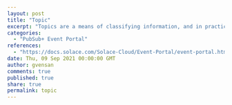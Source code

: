 ```yaml
---
layout: post
title: "Topic"
excerpt: "Topics are a means of classifying information, and in practice they're simply strings that are composed of one or more levels."
categories:
  - "PubSub+ Event Portal"
references:
  - "https://docs.solace.com/Solace-Cloud/Event-Portal/event-portal.htm#Topic2"
date: Thu, 09 Sep 2021 00:00:00 GMT
author: gvensan
comments: true
published: true
share: true
permalink: topic
---
```

